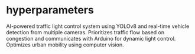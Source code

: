 # hyperparameters
AI-powered traffic light control system using YOLOv8 and real-time vehicle detection from multiple cameras. Prioritizes traffic flow based on congestion and communicates with Arduino for dynamic light control. Optimizes urban mobility using computer vision.
